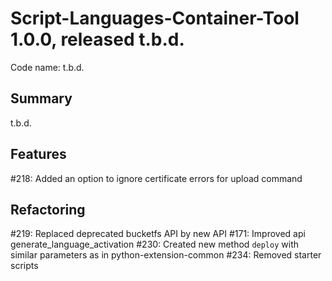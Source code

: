 # Script-Languages-Container-Tool 1.0.0, released t.b.d.

Code name: t.b.d.

## Summary

t.b.d.

## Features

#218: Added an option to ignore certificate errors for upload command

## Refactoring

#219: Replaced deprecated bucketfs API by new API
#171: Improved api generate_language_activation
#230: Created new method `deploy` with similar parameters as in python-extension-common
#234: Removed starter scripts
